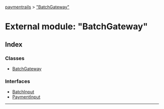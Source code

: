 [paymentrails](../README.md) > ["BatchGateway"](../modules/_batchgateway_.md)



# External module: "BatchGateway"

## Index

### Classes

* [BatchGateway](../classes/_batchgateway_.batchgateway.md)


### Interfaces

* [BatchInput](../interfaces/_batchgateway_.batchinput.md)
* [PaymentInput](../interfaces/_batchgateway_.paymentinput.md)



---
